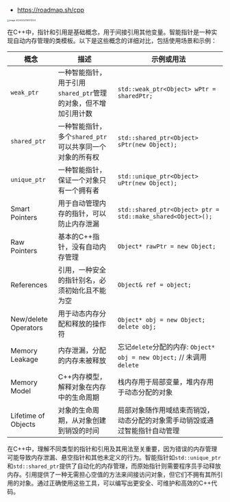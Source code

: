 

- https://roadmap.sh/cpp



<img src="https://p.ipic.vip/5g043d.png" alt="image-20240202190012154" style="zoom:33%;" />



在C++中，指针和引用是基础概念，用于间接引用其他变量。智能指针是一种实现自动内存管理的类模板。以下是这些概念的详细对比，包括使用场景和示例：

| 概念                 | 描述                                                         | 示例或用法                                                   |
| -------------------- | ------------------------------------------------------------ | ------------------------------------------------------------ |
| `weak_ptr`           | 一种智能指针，用于引用`shared_ptr`管理的对象，但不增加引用计数 | `std::weak_ptr<Object> wPtr = sharedPtr;`                    |
| `shared_ptr`         | 一种智能指针，多个`shared_ptr`可以共享同一个对象的所有权     | `std::shared_ptr<Object> sPtr(new Object);`                  |
| `unique_ptr`         | 一种智能指针，保证一个对象只有一个拥有者                     | `std::unique_ptr<Object> uPtr(new Object);`                  |
| Smart Pointers       | 用于自动管理内存的指针，可以防止内存泄漏                     | `std::shared_ptr<Object> ptr = std::make_shared<Object>();`  |
| Raw Pointers         | 基本的C++指针，没有自动内存管理                              | `Object* rawPtr = new Object;`                               |
| References           | 引用，一种安全的指针别名，必须初始化且不能为空               | `Object& ref = object;`                                      |
| New/delete Operators | 用于动态内存分配和释放的操作符                               | `Object* obj = new Object;`<br>`delete obj;`                 |
| Memory Leakage       | 内存泄漏，分配的内存未被释放                                 | 忘记`delete`分配的内存: `Object* obj = new Object;` // 未调用`delete` |
| Memory Model         | C++内存模型，解释对象在内存中的生命周期                      | 栈内存用于局部变量，堆内存用于动态分配的对象                 |
| Lifetime of Objects  | 对象的生命周期，从对象创建到销毁的时间                       | 局部对象随作用域结束而销毁，动态分配的对象需手动销毁或通过智能指针自动管理 |

在C++中，理解不同类型的指针和引用及其用法至关重要，因为错误的内存管理可能导致内存泄漏、悬空指针和其他未定义的行为。智能指针如`std::unique_ptr`和`std::shared_ptr`提供了自动化的内存管理，而原始指针则需要程序员手动释放内存。引用提供了一种无需担心空值的方法来间接访问对象，但它们不拥有其所引用的对象。通过正确使用这些工具，可以编写出更安全、可维护和高效的C++代码。